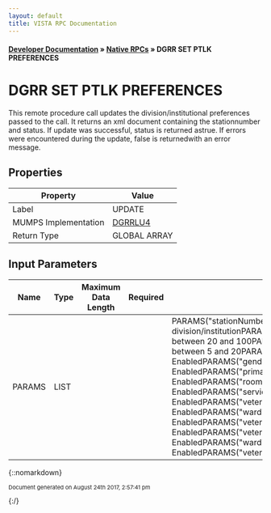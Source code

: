 ```yaml
---
layout: default
title: VISTA RPC Documentation
---
```


#### [Developer Documentation](../index) &#187; [Native RPCs](TableOfContents) &#187; DGRR SET PTLK PREFERENCES<br/>
# DGRR SET PTLK PREFERENCES

This remote procedure call updates the division/institutional preferences passed to the call. It returns an xml document containing the stationnumber and status.  If update was successful, status is returned astrue.  If errors were encountered during the update, false is returnedwith an error message.

## Properties

Property | Value
--- | ---
Label | UPDATE
MUMPS Implementation | [DGRRLU4](http://code.osehra.org/dox/Routine_DGRRLU4_source.html)
Return Type | GLOBAL ARRAY


## Input Parameters

Name | Type | Maximum Data Length | Required | Description
--- | --- | --- | --- | ---
PARAMS | LIST |  |  | PARAMS(&quot;stationNumber&quot;)&#x3D;station number for division/institutionPARAMS(&quot;maxNumberPatients&quot;)&#x3D;Number between 20 and 100PARAMS(&quot;patientsPerPage&quot;)&#x3D;Number between 5 and 20PARAMS(&quot;patientType&quot;)&#x3D;Disabled or EnabledPARAMS(&quot;gender&quot;)&#x3D;Disabled or EnabledPARAMS(&quot;primaryEligibility&quot;)&#x3D;Disabled or EnabledPARAMS(&quot;roomBed&quot;)&#x3D;Disabled or EnabledPARAMS(&quot;serviceConnected&quot;)&#x3D;Disabled or EnabledPARAMS(&quot;veteranStatus&quot;)&#x3D;Disabled or EnabledPARAMS(&quot;ward&quot;)&#x3D;Disabled or EnabledPARAMS(&quot;veteranImage&quot;)&#x3D;Disabled or EnabledPARAMS(&quot;veteranStatus&quot;)&#x3D;Disabled or EnabledPARAMS(&quot;ward&quot;)&#x3D;Disabled or EnabledPARAMS(&quot;veteranImage&quot;)&#x3D;Disabled or Enabled



{::nomarkdown} <br/><p style="font-size: 11px">Document generated on August 24th 2017, 2:57:41 pm</p>{:/}